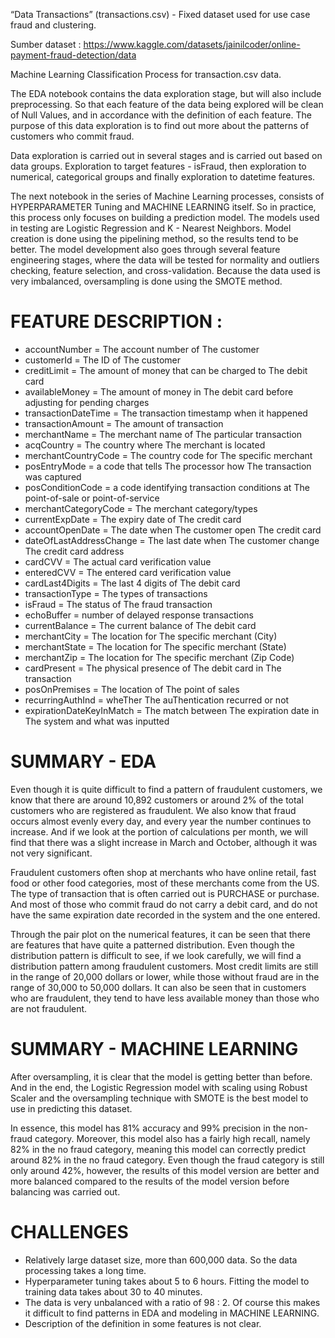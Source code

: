 “Data Transactions” (transactions.csv) - Fixed dataset used for use case fraud and clustering.

Sumber dataset : https://www.kaggle.com/datasets/jainilcoder/online-payment-fraud-detection/data

Machine Learning Classification Process for transaction.csv data.

The EDA notebook contains the data exploration stage, but will also include preprocessing. So that each feature of the data being explored will be clean of Null Values, and in accordance with the definition of each feature. The purpose of this data exploration is to find out more about the patterns of customers who commit fraud.

Data exploration is carried out in several stages and is carried out based on data groups. Exploration to target features - isFraud, then exploration to numerical, categorical groups and finally exploration to datetime features.

The next notebook in the series of Machine Learning processes, consists of HYPERPARAMETER Tuning and MACHINE LEARNING itself. So in practice, this process only focuses on building a prediction model. The models used in testing are Logistic Regression and K - Nearest Neighbors. Model creation is done using the pipelining method, so the results tend to be better. The model development also goes through several feature engineering stages, where the data will be tested for normality and outliers checking, feature selection, and cross-validation. Because the data used is very imbalanced, oversampling is done using the SMOTE method.


# FEATURE DESCRIPTION :

- accountNumber             = The account number of The customer
- customerId    =  The ID of The customer
- creditLimit               =  The amount of money that can be charged to The debit card
- availableMoney        = The amount of money in The debit card before adjusting for pending charges      
- transactionDateTime       = The transaction timestamp when it happened
- transactionAmount        = The amount of transaction 
- merchantName          = The merchant name of The particular transaction
- acqCountry             = The country where The merchant is located
- merchantCountryCode    = The country code for The specific merchant
- posEntryMode        = a code that tells The processor how The transaction was captured
- posConditionCode   = a code identifying transaction conditions at The point-of-sale or point-of-service
- merchantCategoryCode    = The merchant category/types
- currentExpDate       =  The expiry date of The credit card
- accountOpenDate      = The date when The customer open The credit card
- dateOfLastAddressChange    = The last date when The customer change The credit card address
- cardCVV = The actual card verification value
- enteredCVV       = The entered card verification value
- cardLast4Digits     = The last 4 digits of The debit card
- transactionType        = The types of transactions
- isFraud      = The status of The fraud transaction
- echoBuffer    = number of delayed response transactions
- currentBalance =  The current balance of The debit card
- merchantCity = The location for The specific merchant (City)
- merchantState   = The location for The specific merchant (State)
- merchantZip = The location for The specific merchant (Zip Code)           
- cardPresent =     The physical presence of The debit card in The transaction
- posOnPremises = The location of The point of sales          
- recurringAuthInd  = wheTher The auThentication recurred or not
- expirationDateKeyInMatch = The match between The expiration date in The system and what was inputted

# SUMMARY - EDA 


Even though it is quite difficult to find a pattern of fraudulent customers, we know that there are around 10,892 customers or around 2% of the total customers who are registered as fraudulent. We also know that fraud occurs almost evenly every day, and every year the number continues to increase. And if we look at the portion of calculations per month, we will find that there was a slight increase in March and October, although it was not very significant.

Fraudulent customers often shop at merchants who have online retail, fast food or other food categories, most of these merchants come from the US. The type of transaction that is often carried out is PURCHASE or purchase. And most of those who commit fraud do not carry a debit card, and do not have the same expiration date recorded in the system and the one entered.

Through the pair plot on the numerical features, it can be seen that there are features that have quite a patterned distribution. Even though the distribution pattern is difficult to see, if we look carefully, we will find a distribution pattern among fraudulent customers. Most credit limits are still in the range of 20,000 dollars or lower, while those without fraud are in the range of 30,000 to 50,000 dollars. It can also be seen that in customers who are fraudulent, they tend to have less available money than those who are not fraudulent.


# SUMMARY - MACHINE LEARNING

After oversampling, it is clear that the model is getting better than before. And in the end, the Logistic Regression model with scaling using Robust Scaler and the oversampling technique with SMOTE is the best model to use in predicting this dataset.

In essence, this model has 81% accuracy and 99% precision in the non-fraud category. Moreover, this model also has a fairly high recall, namely 82% in the no fraud category, meaning this model can correctly predict around 82% in the no fraud category. Even though the fraud category is still only around 42%, however, the results of this model version are better and more balanced compared to the results of the model version before balancing was carried out.

# CHALLENGES 

- Relatively large dataset size, more than 600,000 data. So the data processing takes a long time.
- Hyperparameter tuning takes about 5 to 6 hours. Fitting the model to training data takes about 30 to 40 minutes.
- The data is very unbalanced with a ratio of 98 : 2. Of course this makes it difficult to find patterns in EDA and modeling in MACHINE LEARNING.
- Description of the definition in some features is not clear.
